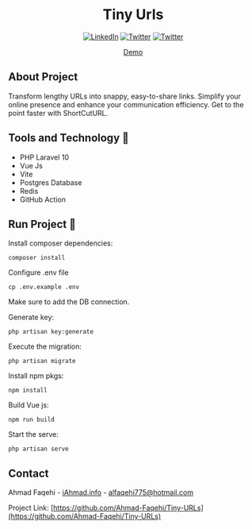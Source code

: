 <center>

# Tiny Urls
[![LinkedIn][linkedin-shield]][linkedin-url]
[![Twitter][twitter-shield]][twittwe-url]
[![Twitter][github-shield]][github-url]

<a href="https://hammerhead-app-9hhhd.ondigitalocean.app/">Demo</a>


</center>

## About Project

Transform lengthy URLs into snappy, easy-to-share links. Simplify your online presence and enhance your communication efficiency. Get to the point faster with ShortCutURL.

## Tools and Technology 🎯

* []() PHP Laravel 10
* Vue Js
* Vite
* Postgres Database
* Redis
* GitHub Action

## Run Project 🚀
Install composer dependencies:
```shell
composer install
```
Configure .env file
```shell
cp .env.example .env
```
Make sure to add the DB connection.

Generate key:
```shell
php artisan key:generate
```
Execute the migration:
```shell
php artisan migrate
```
Install npm pkgs:
```shell
npm install
```
Build Vue js:
```shell
npm run build
```
Start the serve:
```shell
php artisan serve
```

<!-- CONTACT -->
## Contact

Ahmad Faqehi - [iAhmad.info](https://iAhmad.info) - alfaqehi775@hotmail.com

Project Link: [https://github.com/Ahmad-Faqehi/Tiny-URLs](https://github.com/Ahmad-Faqehi/Tiny-URLs)


<!-- MARKDOWN LINKS & IMAGES -->
<!-- https://www.markdownguide.org/basic-syntax/#reference-style-links -->
[linkedin-shield]: https://img.shields.io/badge/-LinkedIn-black.svg?style=for-the-badge&logo=linkedin&colorB=555
[linkedin-url]: https://linkedin.com/in/ahmad-faqehi
[twitter-shield]: https://img.shields.io/badge/-twitter-black.svg?style=for-the-badge&logo=twitter&colorB=555
[twittwe-url]: https://twitter.com/A_F775
[github-shield]: https://img.shields.io/badge/-github-black.svg?style=for-the-badge&logo=github&colorB=555
[github-url]: https://github.com/Ahmad-Faqehi
